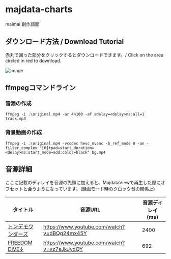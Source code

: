 # majdata-charts

maimai 創作譜面

## ダウンロード方法 / Download Tutorial

赤丸で囲った部分をクリックするとダウンロードできます。/ Click on the area circled in red to download.

![image](https://user-images.githubusercontent.com/43089218/224856484-8e6b814a-c6a9-49d1-aec0-37a2a1f8bef9.png)


## ffmpegコマンドライン

### 音源の作成

```
ffmpeg -i .\original.mp4 -ar 44100 -af adelay=<delay>ms:all=1 track.mp3
```

### 背景動画の作成

```
ffmpeg -i .\original.mp4 -vcodec hevc_nvenc -b_ref_mode 0 -an -filter_complex "[0]tpad=start_duration=<delay>ms:start_mode=add:color=black" bg.mp4
```

## 音源詳細

ここに記載のディレイを音源の先頭に加えると、MajdataViewで再生した際にオフセットと会うようになっています。(録画モード時のクロック音の関係上)

| タイトル | 音源URL | 音源ディレイ(ms) |
| --- | --- | --- |
| [トンデモワンダーズ](tondemo-wonders/maidata.txt) | https://www.youtube.com/watch?v=dBQg24mx45Y | 2400 |
| [FREEDOM DiVE↓](freedom-dive/maidata.txt) | https://www.youtube.com/watch?v=vz7sJkJydQY | 692 |
